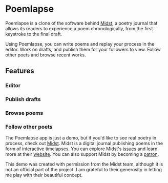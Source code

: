 # Poemlapse

Poemlapse is a clone of the software behind [Midst](http://midst.press/), a poetry journal that allows its readers to experience a poem chronologically, from the first keystroke to the final draft.

Using Poemlapse, you can write poems and replay your process in the editor. Work on drafts, and publish them for your followers to view. Follow other poets and browse recent works.

## Features
### Editor
### Publish drafts
### Browse poems
### Follow other poets


The Poemlapse app is just a demo, but if you'd like to see real poetry in process, check out [Midst](http://midst.press/). Midst is a digital journal publishing poems in the form of interactive timelapses. You can explore Midst's [issues](http://midst.press/read) and learn more at their [website](http://midst.press/about). You can also support Midst by becoming a [patron](https://www.patreon.com/midstpoetry).

This demo was created with permission from the Midst team, although it is not an official part of the project. I am grateful to their generosity in letting me play with their beautiful concept.
